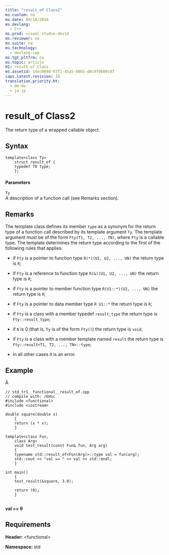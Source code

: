 ```yaml
---
title: "result_of Class2"
ms.custom: na
ms.date: 09/18/2016
ms.devlang: 
  - C++
ms.prod: visual-studio-dev14
ms.reviewer: na
ms.suite: na
ms.technology: 
  - devlang-cpp
ms.tgt_pltfrm: na
ms.topic: article
H1: result_of Class
ms.assetid: 14ec0040-07f1-45a5-80b5-d0c9f9b00c8f
caps.latest.revision: 18
translation.priority.ht: 
  - de-de
  - ja-jp
---
```

# result_of Class2
The return type of a wrapped callable object.  
  
## Syntax  
  
```  
template<class Ty>  
    struct result_of {  
    typedef T0 type;  
    };  
```  
  
#### Parameters  
 `Ty`  
 A description of a function call (see Remarks section).  
  
## Remarks  
 The template class defines its member                 `type` as a synonym for the return type of a function call described by its template argument                 `Ty`. The template argument must be of the form                 `Fty(T1, T2, ..., TN)`, where                 `Fty` is a callable type. The template determines the return type according to the first of the following rules that applies:  
  
-   if                         `Fty` is a pointer to function type                         `R(*)(U1, U2, ..., UN)` the return type is                         `R`;  
  
-   if                         `Fty` is a reference to function type                         `R(&)(U1, U2, ..., UN)` the return type is                         `R`;  
  
-   if                         `Fty` is a pointer to member function type                         `R(U1::*)(U2, ..., UN)` the return type is                         `R`;  
  
-   if                         `Fty` is a pointer to data member type                         `R U1::*` the return type is                         `R`;  
  
-   if                         `Fty` is a class with a member typedef                         `result_type` the return type is                         `Fty::result_type`;  
  
-   if                         `N` is 0 (that is,                         `Ty` is of the form                         `Fty()`) the return type is                         `void`;  
  
-   if                         `Fty` is a class with a member template named                         `result` the return type is                         `Fty::result<T1, T2, ..., TN>::type`;  
  
-   in all other cases it is an error.  
  
## Example  
 Â  
  
```  
// std_tr1__functional__result_of.cpp   
// compile with: /EHsc   
#include <functional>   
#include <iostream>   
  
double square(double x)   
    {   
    return (x * x);   
    }   
  
template<class Fun,   
    class Arg>   
    void test_result(const Fun& fun, Arg arg)   
    {   
    typename std::result_of<Fun(Arg)>::type val = fun(arg);   
    std::cout << "val == " << val << std::endl;   
    }   
  
int main()   
    {   
    test_result(&square, 3.0);   
  
    return (0);   
    }  
  
```  
  
 **val == 9**   
## Requirements  
 **Header:** <functional\>  
  
 **Namespace:** std